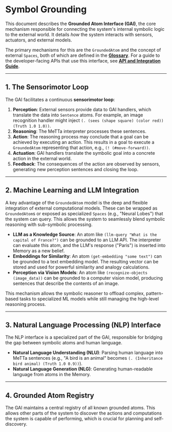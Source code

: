 # Symbol Grounding

This document describes the **Grounded Atom Interface (GAI)**, the core mechanism responsible for connecting the system's internal symbolic logic to the external world. It details *how* the system interacts with sensors, actuators, and external models.

The primary mechanisms for this are the `GroundedAtom` and the concept of external `Spaces`, both of which are defined in the [**Glossary**](./DATA_STRUCTURES.md#1-glossary-of-core-terms). For a guide to the developer-facing APIs that use this interface, see [**API and Integration Guide**](./API_AND_INTEGRATION.md).

---

## 1. The Sensorimotor Loop

The GAI facilitates a continuous **sensorimotor loop**:
1.  **Perception**: External sensors provide data to GAI handlers, which translate the data into `Sentence` atoms. For example, an image recognition handler might inject `(. (sees (shape square) (color red)) (Truth 1.0 1.0))`.
2.  **Reasoning**: The MeTTa interpreter processes these sentences.
3.  **Action**: The reasoning process may conclude that a goal can be achieved by executing an action. This results in a goal to execute a `GroundedAtom` representing that action, e.g., `(! (#move-forward))`.
4.  **Actuation**: GAI handlers translate the symbolic goal into a concrete action in the external world.
5.  **Feedback**: The consequences of the action are observed by sensors, generating new perception sentences and closing the loop.

---

## 2. Machine Learning and LLM Integration

A key advantage of the `GroundedAtom` model is the deep and flexible integration of external computational models. These can be wrapped as `GroundedAtom`s or exposed as specialized `Spaces` (e.g., "Neural Lobes") that the system can query. This allows the system to seamlessly blend symbolic reasoning with sub-symbolic processing.

-   **LLM as a Knowledge Source**: An atom like `(llm-query "What is the capital of France?")` can be grounded to an LLM API. The interpreter can evaluate this atom, and the LLM's response ("Paris") is inserted into Memory as a new belief.
-   **Embeddings for Similarity**: An atom `(get-embedding "some text")` can be grounded to a text embedding model. The resulting vector can be stored and used for powerful similarity and analogy calculations.
-   **Perception via Vision Models**: An atom like `(recognize-objects (image_data))` can be grounded to a computer vision model, producing sentences that describe the contents of an image.

This mechanism allows the symbolic reasoner to offload complex, pattern-based tasks to specialized ML models while still managing the high-level reasoning process.

---

## 3. Natural Language Processing (NLP) Interface

The NLP interface is a specialized part of the GAI, responsible for bridging the gap between symbolic atoms and human language.
-   **Natural Language Understanding (NLU)**: Parsing human language into MeTTa sentences (e.g., "A bird is an animal" becomes `(. (Inheritance bird animal) (Truth 1.0 0.9))`).
-   **Natural Language Generation (NLG)**: Generating human-readable language from atoms in the Memory.

---

## 4. Grounded Atom Registry

The GAI maintains a central registry of all known grounded atoms. This allows other parts of the system to discover the actions and computations the system is capable of performing, which is crucial for planning and self-discovery.
